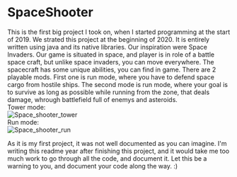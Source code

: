 # SpaceShooter
This is the first big project I took on, when I started programming at the start of 2019. We strated this project at the beginning of 2020. It is entirely written using java and its native libraries. Our inspiration were Space Invaders. Our game is situated in space, and player is in role of a battle space craft, but unlike space invaders, you can move everywhere. The spacecraft has some unique abilities, you can find in game. There are 2 playable mods. First one is run mode, where you have to defend space cargo from hostile ships.
The second mode is run mode, where your goal is to survive as long as possible while running from the zone, that deals damage, whrough battlefield full of enemys and asteroids.
<br>
Tower mode: <br>
![Space_shooter_tower](https://user-images.githubusercontent.com/59472129/115547615-bfbc6d80-a2a6-11eb-944b-7f27c974ff69.gif)
<br>
Run mode: <br>
![Space_shooter_run](https://user-images.githubusercontent.com/59472129/115548006-3fe2d300-a2a7-11eb-8a1a-83ee838c7a4b.gif)
<br>

As it is my first project, it was not well documented as you can imagine. I'm writing this readme year after finishing this project, and it would take me too much work to go through all the code, and document it. Let this be a warning to you, and document your code along the way. :)

